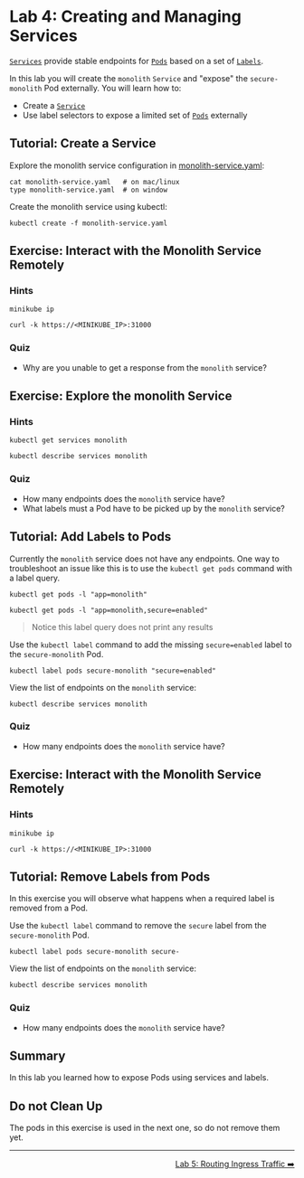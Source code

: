 # Lab 4: Creating and Managing Services

[`Services`][services] provide stable endpoints for [`Pods`][pods] based on a
set of [`Labels`][labels].

In this lab you will create the `monolith` `Service` and "expose" the
`secure-monolith` Pod externally. You will learn how to:

* Create a [`Service`][services]
* Use label selectors to expose a limited set of [`Pods`][pods] externally

[services]: http://kubernetes.io/docs/user-guide/services/
[pods]: http://kubernetes.io/docs/user-guide/pods/
[labels]: http://kubernetes.io/docs/user-guide/labels/

## Tutorial: Create a Service

Explore the monolith service configuration in
[monolith-service.yaml](./monolith-service.yaml):

```
cat monolith-service.yaml   # on mac/linux
type monolith-service.yaml  # on window
```

Create the monolith service using kubectl:

```
kubectl create -f monolith-service.yaml
```

## Exercise: Interact with the Monolith Service Remotely

### Hints

```
minikube ip
```

```
curl -k https://<MINIKUBE_IP>:31000
```

### Quiz

* Why are you unable to get a response from the `monolith` service?

## Exercise: Explore the monolith Service

### Hints

```
kubectl get services monolith
```

```
kubectl describe services monolith
```

### Quiz

* How many endpoints does the `monolith` service have?
* What labels must a Pod have to be picked up by the `monolith` service?

## Tutorial: Add Labels to Pods

Currently the `monolith` service does not have any endpoints. One way to
troubleshoot an issue like this is to use the `kubectl get pods` command with a
label query.

```
kubectl get pods -l "app=monolith"
```

```
kubectl get pods -l "app=monolith,secure=enabled"
```

> Notice this label query does not print any results

Use the `kubectl label` command to add the missing `secure=enabled` label to the
`secure-monolith` Pod.

```
kubectl label pods secure-monolith "secure=enabled"
```

View the list of endpoints on the `monolith` service:

```
kubectl describe services monolith
```

### Quiz

* How many endpoints does the `monolith` service have?

## Exercise: Interact with the Monolith Service Remotely

### Hints

```
minikube ip
```

```
curl -k https://<MINIKUBE_IP>:31000
```

## Tutorial: Remove Labels from Pods

In this exercise you will observe what happens when a required label is removed
from a Pod.

Use the `kubectl label` command to remove the `secure` label from the
`secure-monolith` Pod.

```
kubectl label pods secure-monolith secure-
```

View the list of endpoints on the `monolith` service:

```
kubectl describe services monolith
```

### Quiz

* How many endpoints does the `monolith` service have?

## Summary

In this lab you learned how to expose Pods using services and labels.

## Do not Clean Up

The pods in this exercise is used in the next one, so do not remove them yet.

-----

<p align="right"><a href="../5-ingress">Lab 5: Routing Ingress Traffic ➡️</a></p>
